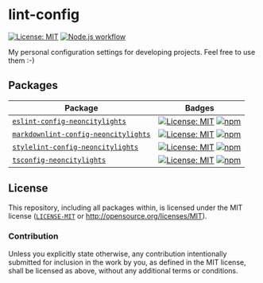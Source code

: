 # lint-config

[![License: MIT](https://img.shields.io/badge/License-MIT-blue.svg?style=flat-square)](https://opensource.org/licenses/MIT)
[![Node.js workflow](https://img.shields.io/github/actions/workflow/status/neoncitylights/pkg-config/main.yml?style=flat-square&logo=github&logoColor=white&label=Node.js%20CI)]((https://github.com/neoncitylights/pkg-config/actions/workflows/main.yml))

My personal configuration settings for developing projects. Feel free to use them :-)

## Packages

| Package                              | Badges |
| ------------------------------------ | ------ |
| [`eslint-config-neoncitylights`](./packages/eslint-config/)            | [![License: MIT](https://img.shields.io/badge/License-MIT-blue.svg?style=flat-square)](https://opensource.org/licenses/MIT) [![npm](https://img.shields.io/npm/v/eslint-config-neoncitylights?style=flat-square&logo=npm&logoColor=white)](https://www.npmjs.com/package/eslint-config-neoncitylights) |
| [`markdownlint-config-neoncitylights`](./packages/markdownlint-config) | [![License: MIT](https://img.shields.io/badge/License-MIT-blue.svg?style=flat-square)](https://opensource.org/licenses/MIT) [![npm](https://img.shields.io/npm/v/markdownlint-config-neoncitylights?style=flat-square&logo=npm&logoColor=white)](https://www.npmjs.com/package/markdownlint-config-neoncitylights) |
| [`stylelint-config-neoncitylights`](./packages/stylelint-config)       | [![License: MIT](https://img.shields.io/badge/License-MIT-blue.svg?style=flat-square)](https://opensource.org/licenses/MIT) [![npm](https://img.shields.io/npm/v/stylelint-config-neoncitylights?style=flat-square&logo=npm&logoColor=white)](https://www.npmjs.com/package/stylelint-config-neoncitylights) |
| [`tsconfig-neoncitylights`](./packages/tsconfig)                       | [![License: MIT](https://img.shields.io/badge/License-MIT-blue.svg?style=flat-square)](https://opensource.org/licenses/MIT) [![npm](https://img.shields.io/npm/v/tsconfig-neoncitylights?style=flat-square&logo=npm&logoColor=white)](https://www.npmjs.com/package/tsconfig-neoncitylights) |

## License

This repository, including all packages within, is licensed under the MIT license ([`LICENSE-MIT`](./LICENSE) or http://opensource.org/licenses/MIT).

### Contribution

Unless you explicitly state otherwise, any contribution intentionally submitted for inclusion in the work by you, as defined in the MIT license, shall be licensed as above, without any additional terms or conditions.
